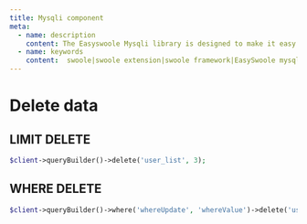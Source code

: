 ```yaml
---
title: Mysqli component
meta:
  - name: description
    content: The Easyswoole Mysqli library is designed to make it easy for users to make a database call in an object-oriented form. And provide basic support for advanced usage such as Orm components.
  - name: keywords
    content:  swoole|swoole extension|swoole framework|EasySwoole mysqli|EasySwoole ORM|Swoole mysqli coroutine client|swoole ORM
---
```

# Delete data

## LIMIT DELETE
```php
$client->queryBuilder()->delete('user_list', 3);
```

## WHERE DELETE

```php
$client->queryBuilder()->where('whereUpdate', 'whereValue')->delete('user_list');
```
